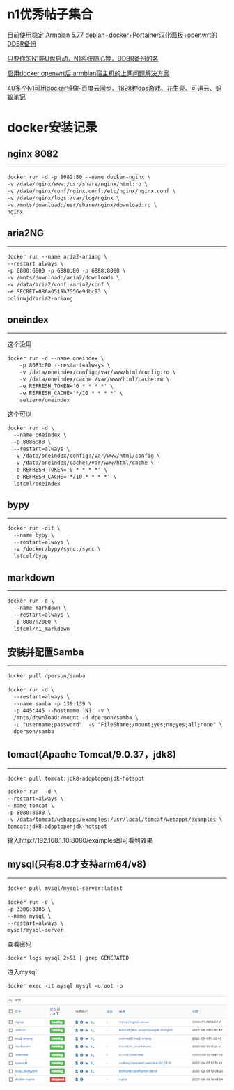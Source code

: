 # n1优秀帖子集合
目前使用稳定
[Armbian 5.77 debian+docker+Portainer汉化面板+openwrt的DDBR备份](https://www.right.com.cn/forum/thread-3511151-1-1.html)

[只要你的N1能U盘启动，N1系统随心换，DDBR备份的各](https://www.right.com.cn/forum/thread-4043095-1-1.html)

[启用docker openwrt后 armbian宿主机的上网问题解决方案](https://www.right.com.cn/forum/thread-1066223-1-1.html)

[40多个N1可用docker镜像-百度云同步、1898种dos游戏、花生壳、可道云、蚂蚁笔记](https://www.right.com.cn/forum/thread-911375-1-1.html)



# docker安装记录

## nginx 8082
--------------------------------------
```
docker run -d -p 8082:80 --name docker-nginx \
-v /data/nginx/www:/usr/share/nginx/html:ro \
-v /data/nginx/conf/nginx.conf:/etc/nginx/nginx.conf \
-v /data/nginx/logs:/var/log/nginx \
-v /mnts/download:/usr/share/nginx/download:ro \
nginx
```

## aria2NG
--------------------------------------
```
docker run --name aria2-ariang \
--restart always \
-p 6800:6800 -p 6880:80 -p 6888:8080 \
-v /mnts/download:/aria2/downloads \
-v /data/aria2/conf:/aria2/conf \
-e SECRET=086a0519b7556e9dbc93 \
colinwjd/aria2-ariang
```

## oneindex
--------------------------------------
这个没用
```
docker run -d --name oneindex \
    -p 8083:80 --restart=always \
    -v /data/oneindex/config:/var/www/html/config:ro \
    -v /data/oneindex/cache:/var/www/html/cache:rw \
    -e REFRESH_TOKEN='0 * * * *' \
    -e REFRESH_CACHE='*/10 * * * *' \
    setzero/oneindex
```

这个可以
```
docker run -d \
  --name oneindex \
  -p 8086:80 \
  --restart=always \
  -v /data/oneindex/config:/var/www/html/config \
  -v /data/oneindex/cache:/var/www/html/cache \
  -e REFRESH_TOKEN='0 * * * *' \
  -e REFRESH_CACHE='*/10 * * * *' \
  lstcml/oneindex
```

## bypy
--------------------------------------
```
docker run -dit \
  --name bypy \
  --restart=always \
  -v /docker/bypy/sync:/sync \
  lstcml/bypy
```

## markdown
--------------------------------------
```
docker run -d \
  --name markdown \
  --restart=always \
  -p 8087:2000 \
  lstcml/n1_markdown
```

## 安装并配置Samba
--------------------------------------
```
docker pull dperson/samba

docker run -d \
  --restart=always \
  --name samba -p 139:139 \
  -p 445:445 --hostname 'N1' -v \
  /mnts/download:/mount -d dperson/samba \
  -u "username;password"  -s "FileShare;/mount;yes;no;yes;all;none" \
  dperson/samba
```

## tomact(Apache Tomcat/9.0.37，jdk8)
--------------------------------------
```
docker pull tomcat:jdk8-adoptopenjdk-hotspot
```

```
docker run  -d \
--restart=always \
--name tomcat \
-p 8080:8080 \
-v /data/tomcat/webapps/examples:/usr/local/tomcat/webapps/examples \
tomcat:jdk8-adoptopenjdk-hotspot
```
输入http://192.168.1.10:8080/examples即可看到效果


## mysql(只有8.0才支持arm64/v8)
--------------------------------------
```
docker pull mysql/mysql-server:latest

docker run -d \
-p 3306:3306 \
--name mysql \
--restart=always \
mysql/mysql-server
```
查看密码
```
docker logs mysql 2>&1 | grep GENERATED
```
进入mysql
```
docker exec -it mysql mysql -uroot -p
```



![我的容器](my_container.png)